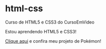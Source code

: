 # html-css

Curso de HTML5 e CSS3 do CursoEmVideo

Estou aprendendo HTML5 e CSS3!

<p><a href="https://marcusferreira19.github.io/html-css/projetos/pokemon/index.html" target="_blank" rel="external"
        >Clique aqui</a
      > e confira meu projeto de Pokémon!</p>
